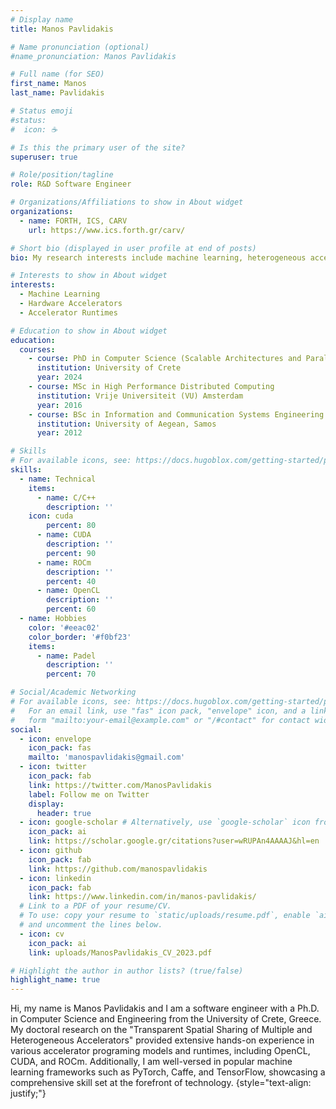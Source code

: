 ```yaml
---
# Display name
title: Manos Pavlidakis

# Name pronunciation (optional)
#name_pronunciation: Manos Pavlidakis

# Full name (for SEO)
first_name: Manos
last_name: Pavlidakis

# Status emoji
#status:
#  icon: ☕️

# Is this the primary user of the site?
superuser: true

# Role/position/tagline
role: R&D Software Engineer

# Organizations/Affiliations to show in About widget
organizations:
  - name: FORTH, ICS, CARV
    url: https://www.ics.forth.gr/carv/

# Short bio (displayed in user profile at end of posts)
bio: My research interests include machine learning, heterogeneous accelerators, and accelerator runtimes.

# Interests to show in About widget
interests:
  - Machine Learning
  - Hardware Accelerators
  - Accelerator Runtimes

# Education to show in About widget
education:
  courses:
    - course: PhD in Computer Science (Scalable Architectures and Parallel Programming)
      institution: University of Crete 
      year: 2024
    - course: MSc in High Performance Distributed Computing
      institution: Vrije Universiteit (VU) Amsterdam
      year: 2016
    - course: BSc in Information and Communication Systems Engineering
      institution: University of Aegean, Samos
      year: 2012

# Skills
# For available icons, see: https://docs.hugoblox.com/getting-started/page-builder/#icons
skills:
  - name: Technical
    items:
      - name: C/C++
        description: ''
	icon: cuda
        percent: 80
      - name: CUDA
        description: ''
        percent: 90
      - name: ROCm
        description: ''
        percent: 40
      - name: OpenCL
        description: ''
        percent: 60
  - name: Hobbies
    color: '#eeac02'
    color_border: '#f0bf23'
    items:
      - name: Padel
        description: ''
        percent: 70

# Social/Academic Networking
# For available icons, see: https://docs.hugoblox.com/getting-started/page-builder/#icons
#   For an email link, use "fas" icon pack, "envelope" icon, and a link in the
#   form "mailto:your-email@example.com" or "/#contact" for contact widget.
social:
  - icon: envelope
    icon_pack: fas
    mailto: 'manospavlidakis@gmail.com'
  - icon: twitter
    icon_pack: fab
    link: https://twitter.com/ManosPavlidakis
    label: Follow me on Twitter
    display:
      header: true
  - icon: google-scholar # Alternatively, use `google-scholar` icon from `ai` icon pack
    icon_pack: ai
    link: https://scholar.google.gr/citations?user=wRUPAn4AAAAJ&hl=en
  - icon: github
    icon_pack: fab
    link: https://github.com/manospavlidakis
  - icon: linkedin
    icon_pack: fab
    link: https://www.linkedin.com/in/manos-pavlidakis/
  # Link to a PDF of your resume/CV.
  # To use: copy your resume to `static/uploads/resume.pdf`, enable `ai` icons in `params.yaml`,
  # and uncomment the lines below.
  - icon: cv
    icon_pack: ai
    link: uploads/ManosPavlidakis_CV_2023.pdf

# Highlight the author in author lists? (true/false)
highlight_name: true
---
```


 Hi, my name is Manos Pavlidakis and I am a software engineer with a Ph.D. in Computer Science and Engineering from the <link rel="stylesheet" href="https://www.csd.uoc.gr/"/>University of Crete, Greece. My doctoral research on the "Transparent Spatial Sharing of Multiple and Heterogeneous Accelerators" provided extensive hands-on experience in various accelerator programing models and runtimes, including OpenCL, CUDA, and ROCm. Additionally, I am well-versed in popular machine learning frameworks such as PyTorch, Caffe, and TensorFlow, showcasing a comprehensive skill set at the forefront of technology.
{style="text-align: justify;"}
